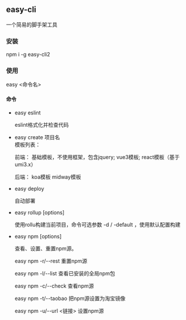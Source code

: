 ## easy-cli
一个简易的脚手架工具

### 安装
npm i -g easy-cli2

### 使用
easy <命令名>

#### 命令
+ easy eslint
  
   eslint格式化并检查代码
+ easy create 项目名  
  模板列表：

  前端：
    基础模板，不使用框架，包含jquery;
    vue3模板;
    react模板（基于umi3.x）

  后端：
    koa模板
    midway模板

+ easy deploy
  
  自动部署

+ easy rollup [options]
  
  使用rollu构建当前项目，命令可选参数 -d / -default ，使用默认配置构建

+ easy npm [options]

  查看、设置、重置npm源。

  easy npm -r/--rest     重置npm源

  easy npm -l/--list     查看已安装的全局npm包

  easy npm -c/--check    查看npm源

  easy npm -t/--taobao   把npm源设置为淘宝镜像

  easy npm -u/--url      <链接>  设置npm源
  